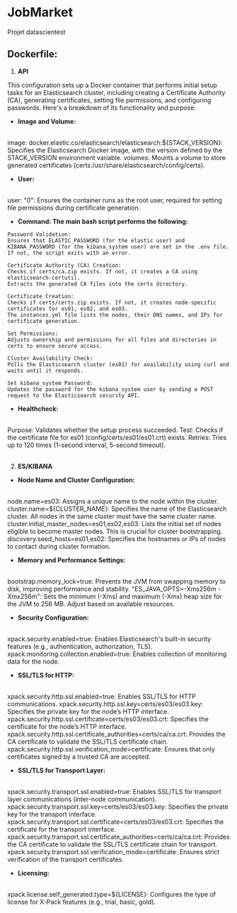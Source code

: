 # JobMarket
Projet datascientest

## **Dockerfile:**


1. **API**

<p> 
This configuration sets up a Docker container that performs initial setup tasks for an Elasticsearch cluster, including creating a Certificate Authority (CA), generating certificates, setting file permissions, and configuring passwords. Here's a breakdown of its functionality and purpose:

- **Image and Volume:**
<br>
image: docker.elastic.co/elasticsearch/elasticsearch:${STACK_VERSION}: Specifies the Elasticsearch Docker image, with the version defined by the STACK_VERSION environment variable.
volumes: Mounts a volume to store generated certificates (certs:/usr/share/elasticsearch/config/certs).

- **User:**
<br>
user: "0": Ensures the container runs as the root user, required for setting file permissions during certificate generation.

- **Command: The main bash script performs the following:** 
<p> 

    Password Validation:
    Ensures that ELASTIC_PASSWORD (for the elastic user) and KIBANA_PASSWORD (for the kibana_system user) are set in the .env file. If not, the script exits with an error.

    Certificate Authority (CA) Creation:
    Checks if certs/ca.zip exists. If not, it creates a CA using elasticsearch-certutil.
    Extracts the generated CA files into the certs directory.

    Certificate Creation:
    Checks if certs/certs.zip exists. If not, it creates node-specific certificates for es01, es02, and es03.
    The instances.yml file lists the nodes, their DNS names, and IPs for certificate generation.

    Set Permissions:
    Adjusts ownership and permissions for all files and directories in certs to ensure secure access.

    Cluster Availability Check:
    Polls the Elasticsearch cluster (es01) for availability using curl and waits until it responds.

    Set kibana_system Password:
    Updates the password for the kibana_system user by sending a POST request to the Elasticsearch security API.
</p> 


- **Healthcheck:**
<br>
Purpose: Validates whether the setup process succeeded.
Test: Checks if the certificate file for es01 (config/certs/es01/es01.crt) exists.
Retries: Tries up to 120 times (1-second interval, 5-second timeout).

<br>
<br>

2. **ES/KIBANA**

- **Node Name and Cluster Configuration:** 
<br>
node.name=es03: Assigns a unique name to the node within the cluster.
cluster.name=${CLUSTER_NAME}: Specifies the name of the Elasticsearch cluster. All nodes in the same cluster must have the same cluster name.
cluster.initial_master_nodes=es01,es02,es03: Lists the initial set of nodes eligible to become master nodes. This is crucial for cluster bootstrapping.
discovery.seed_hosts=es01,es02: Specifies the hostnames or IPs of nodes to contact during cluster formation.

- **Memory and Performance Settings:**
<br>
bootstrap.memory_lock=true: Prevents the JVM from swapping memory to disk, improving performance and stability.
"ES_JAVA_OPTS=-Xms256m -Xmx256m": Sets the minimum (-Xms) and maximum (-Xmx) heap size for the JVM to 256 MB. Adjust based on available resources.

- **Security Configuration:**
<br>
xpack.security.enabled=true: Enables Elasticsearch's built-in security features (e.g., authentication, authorization, TLS).
xpack.monitoring.collection.enabled=true: Enables collection of monitoring data for the node.

- **SSL/TLS for HTTP:**
<br>
xpack.security.http.ssl.enabled=true: Enables SSL/TLS for HTTP communications.
xpack.security.http.ssl.key=certs/es03/es03.key: Specifies the private key for the node’s HTTP interface.
xpack.security.http.ssl.certificate=certs/es03/es03.crt: Specifies the certificate for the node’s HTTP interface.
xpack.security.http.ssl.certificate_authorities=certs/ca/ca.crt: Provides the CA certificate to validate the SSL/TLS certificate chain.
xpack.security.http.ssl.verification_mode=certificate: Ensures that only certificates signed by a trusted CA are accepted.

- **SSL/TLS for Transport Layer:**
<br>
xpack.security.transport.ssl.enabled=true: Enables SSL/TLS for transport layer communications (inter-node communication).
xpack.security.transport.ssl.key=certs/es03/es03.key: Specifies the private key for the transport interface.
xpack.security.transport.ssl.certificate=certs/es03/es03.crt: Specifies the certificate for the transport interface.
xpack.security.transport.ssl.certificate_authorities=certs/ca/ca.crt: Provides the CA certificate to validate the SSL/TLS certificate chain for transport.
xpack.security.transport.ssl.verification_mode=certificate: Ensures strict verification of the transport certificates.

- **Licensing:**
<br>
xpack.license.self_generated.type=${LICENSE}: Configures the type of license for X-Pack features (e.g., trial, basic, gold).

</p>